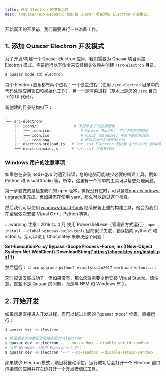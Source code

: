 ```yaml
---
title: 开发 Electron 的准备工作
desc: (@quasar/app-webpack) 如何给 Quasar 项目添加 Electron 开发模式。
---
```

开始真正的开发前，我们需要进行一些准备工作。

## 1. 添加 Quasar Electron 开发模式
为了开发/构建一个 Quasar Electron 应用，我们需要为 Quasar 项目添加 Electron 模式。需要运行以下命令来安装相关依赖并创建 `/src-electron` 目录。

```bash
$ quasar mode add electron
```

每个 Electron 应用都有两个进程：一个是主进程（使用 `/src-electron` 目录中的代码处理应用窗口和初始化工作），另一个是渲染进程（基本上是您的 `/src` 目录下的 UI 代码）。


新创建的目录结构如下：

```bash
.
└── src-electron/
    ├── icons/                 # 不同平台下的应用图标
    |   ├── icon.icns             # Darwin（MacOS） 平台下的应用图标
    |   ├── icon.ico              # win32 (Windows) 平台下的应用图标
    |   └── icon.png              # 所有平台的托盘图标文件
    ├── electron-preload.js   # (or .ts) Electron 预加载（preload）脚本吗，用于注入 Node.js 能力到渲染进程
    └── electron-main.js      # (or .ts) 主进程代码
```

### Windows  用户的注意事项
如果您在安装 node-gyp 时遇到错误，您的电脑可能缺少必要的构建工具。例如 Python 和 Visual Studio 等。所幸，这里有一个简单的工具可以帮您处理问题。

第一步要做的是检查我们的 npm 版本，确保没有过时，可以通过[npm-windows-upgrade](https://github.com/felixrieseberg/npm-windows-upgrade)来完成。但如果您在使用 yarn，那么可以跳过这个检查。

然后我们可以使用 [windows-build-tools](https://github.com/felixrieseberg/windows-build-tools) 继续安装上述的构建工具，他会为我们在全局依次安装 Visual C++，Python 等等。

::: warning 注意：2019 年 4 月
使用 Powershell.exe（管理员方式运行） `npm install --global windows-build-tools` 目前似乎失败，错误指向 python2 和 vctools。您可以使用  Chocolatey 来解决这个问题：

**Set-ExecutionPolicy Bypass -Scope Process -Force; iex ((New-Object System.Net.WebClient).DownloadString('https://chocolatey.org/install.ps1'))**

然后运行： `choco upgrade python2 visualstudio2017-workload-vctools`.
:::

这时应该安装成功了，但如果没有，那么您将需要全新安装 Visual Studio。请注意，这些不是 Quasar 的问题，而是与 NPM 和 Windows 有关。

## 2. 开始开发
如果您想直接进入开发过程，您可以跳过上面的 "quasar mode"  步骤，直接运行：

```bash
$ quasar dev -m electron

# 传递更多的参数和选项给底层的"electron"
$ quasar dev -m electron -- --no-sandbox --disable-setuid-sandbox
# 当在 Windows 上使用 Powershell 时：
$ quasar dev -m electron '--' --no-sandbox --disable-setuid-sandbox
```

如果缺少 Electron 模式，项目将自动添加。运行成功后会打开一个 Electron 窗口渲染您的应用并在右边打开一个开发者调试工具。
